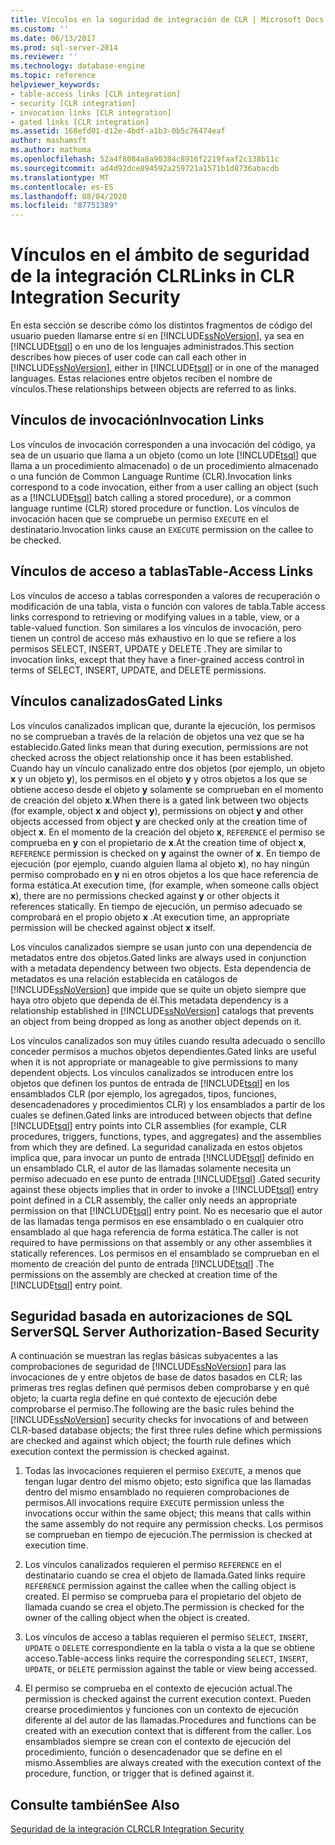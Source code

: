 ```yaml
---
title: Vínculos en la seguridad de integración de CLR | Microsoft Docs
ms.custom: ''
ms.date: 06/13/2017
ms.prod: sql-server-2014
ms.reviewer: ''
ms.technology: database-engine
ms.topic: reference
helpviewer_keywords:
- table-access links [CLR integration]
- security [CLR integration]
- invocation links [CLR integration]
- gated links [CLR integration]
ms.assetid: 168efd01-d12e-4bdf-a1b3-0b5c76474eaf
author: mashamsft
ms.author: mathoma
ms.openlocfilehash: 52a4f8084a8a90384c8916f2219faaf2c138b11c
ms.sourcegitcommit: ad4d92dce894592a259721a1571b1d8736abacdb
ms.translationtype: MT
ms.contentlocale: es-ES
ms.lasthandoff: 08/04/2020
ms.locfileid: "87751389"
---
```

# <a name="links-in-clr-integration-security"></a><span data-ttu-id="4c8ed-102">Vínculos en el ámbito de seguridad de la integración CLR</span><span class="sxs-lookup"><span data-stu-id="4c8ed-102">Links in CLR Integration Security</span></span>
  <span data-ttu-id="4c8ed-103">En esta sección se describe cómo los distintos fragmentos de código del usuario pueden llamarse entre sí en [!INCLUDE[ssNoVersion](../../includes/ssnoversion-md.md)], ya sea en [!INCLUDE[tsql](../../includes/tsql-md.md)] o en uno de los lenguajes administrados.</span><span class="sxs-lookup"><span data-stu-id="4c8ed-103">This section describes how pieces of user code can call each other in [!INCLUDE[ssNoVersion](../../includes/ssnoversion-md.md)], either in [!INCLUDE[tsql](../../includes/tsql-md.md)] or in one of the managed languages.</span></span> <span data-ttu-id="4c8ed-104">Estas relaciones entre objetos reciben el nombre de vínculos.</span><span class="sxs-lookup"><span data-stu-id="4c8ed-104">These relationships between objects are referred to as links.</span></span>  
  
## <a name="invocation-links"></a><span data-ttu-id="4c8ed-105">Vínculos de invocación</span><span class="sxs-lookup"><span data-stu-id="4c8ed-105">Invocation Links</span></span>  
 <span data-ttu-id="4c8ed-106">Los vínculos de invocación corresponden a una invocación del código, ya sea de un usuario que llama a un objeto (como un lote [!INCLUDE[tsql](../../includes/tsql-md.md)] que llama a un procedimiento almacenado) o de un procedimiento almacenado o una función de Common Language Runtime (CLR).</span><span class="sxs-lookup"><span data-stu-id="4c8ed-106">Invocation links correspond to a code invocation, either from a user calling an object (such as a [!INCLUDE[tsql](../../includes/tsql-md.md)] batch calling a stored procedure), or a common language runtime (CLR) stored procedure or function.</span></span> <span data-ttu-id="4c8ed-107">Los vínculos de invocación hacen que se compruebe un permiso `EXECUTE` en el destinatario.</span><span class="sxs-lookup"><span data-stu-id="4c8ed-107">Invocation links cause an `EXECUTE` permission on the callee to be checked.</span></span>  
  
## <a name="table-access-links"></a><span data-ttu-id="4c8ed-108">Vínculos de acceso a tablas</span><span class="sxs-lookup"><span data-stu-id="4c8ed-108">Table-Access Links</span></span>  
 <span data-ttu-id="4c8ed-109">Los vínculos de acceso a tablas corresponden a valores de recuperación o modificación de una tabla, vista o función con valores de tabla.</span><span class="sxs-lookup"><span data-stu-id="4c8ed-109">Table access links correspond to retrieving or modifying values in a table, view, or a table-valued function.</span></span> <span data-ttu-id="4c8ed-110">Son similares a los vínculos de invocación, pero tienen un control de acceso más exhaustivo en lo que se refiere a los permisos SELECT, INSERT, UPDATE y DELETE .</span><span class="sxs-lookup"><span data-stu-id="4c8ed-110">They are similar to invocation links, except that they have a finer-grained access control in terms of SELECT, INSERT, UPDATE, and DELETE permissions.</span></span>  
  
## <a name="gated-links"></a><span data-ttu-id="4c8ed-111">Vínculos canalizados</span><span class="sxs-lookup"><span data-stu-id="4c8ed-111">Gated Links</span></span>  
 <span data-ttu-id="4c8ed-112">Los vínculos canalizados implican que, durante la ejecución, los permisos no se comprueban a través de la relación de objetos una vez que se ha establecido.</span><span class="sxs-lookup"><span data-stu-id="4c8ed-112">Gated links mean that during execution, permissions are not checked across the object relationship once it has been established.</span></span> <span data-ttu-id="4c8ed-113">Cuando hay un vínculo canalizado entre dos objetos (por ejemplo, un objeto **x** y un objeto **y**), los permisos en el objeto **y** y otros objetos a los que se obtiene acceso desde el objeto **y** solamente se comprueban en el momento de creación del objeto **x**.</span><span class="sxs-lookup"><span data-stu-id="4c8ed-113">When there is a gated link between two objects (for example, object **x** and object **y**), permissions on object **y** and other objects accessed from object **y** are checked only at the creation time of object **x**.</span></span> <span data-ttu-id="4c8ed-114">En el momento de la creación del objeto **x**, `REFERENCE` el permiso se comprueba en **y** con el propietario de **x**.</span><span class="sxs-lookup"><span data-stu-id="4c8ed-114">At the creation time of object **x**, `REFERENCE` permission is checked on **y** against the owner of **x**.</span></span> <span data-ttu-id="4c8ed-115">En tiempo de ejecución (por ejemplo, cuando alguien llama al objeto **x**), no hay ningún permiso comprobado en **y** ni en otros objetos a los que hace referencia de forma estática.</span><span class="sxs-lookup"><span data-stu-id="4c8ed-115">At execution time, (for example, when someone calls object **x**), there are no permissions checked against **y** or other objects it references statically.</span></span> <span data-ttu-id="4c8ed-116">En tiempo de ejecución, un permiso adecuado se comprobará en el propio objeto **x** .</span><span class="sxs-lookup"><span data-stu-id="4c8ed-116">At execution time, an appropriate permission will be checked against object **x** itself.</span></span>  
  
 <span data-ttu-id="4c8ed-117">Los vínculos canalizados siempre se usan junto con una dependencia de metadatos entre dos objetos.</span><span class="sxs-lookup"><span data-stu-id="4c8ed-117">Gated links are always used in conjunction with a metadata dependency between two objects.</span></span> <span data-ttu-id="4c8ed-118">Esta dependencia de metadatos es una relación establecida en catálogos de [!INCLUDE[ssNoVersion](../../includes/ssnoversion-md.md)] que impide que se quite un objeto siempre que haya otro objeto que dependa de él.</span><span class="sxs-lookup"><span data-stu-id="4c8ed-118">This metadata dependency is a relationship established in [!INCLUDE[ssNoVersion](../../includes/ssnoversion-md.md)] catalogs that prevents an object from being dropped as long as another object depends on it.</span></span>  
  
 <span data-ttu-id="4c8ed-119">Los vínculos canalizados son muy útiles cuando resulta adecuado o sencillo conceder permisos a muchos objetos dependientes.</span><span class="sxs-lookup"><span data-stu-id="4c8ed-119">Gated links are useful when it is not appropriate or manageable to give permissions to many dependent objects.</span></span> <span data-ttu-id="4c8ed-120">Los vínculos canalizados se introducen entre los objetos que definen los puntos de entrada de [!INCLUDE[tsql](../../includes/tsql-md.md)] en los ensamblados CLR (por ejemplo, los agregados, tipos, funciones, desencadenadores y procedimientos CLR) y los ensamblados a partir de los cuales se definen.</span><span class="sxs-lookup"><span data-stu-id="4c8ed-120">Gated links are introduced between objects that define [!INCLUDE[tsql](../../includes/tsql-md.md)] entry points into CLR assemblies (for example, CLR procedures, triggers, functions, types, and aggregates) and the assemblies from which they are defined.</span></span> <span data-ttu-id="4c8ed-121">La seguridad canalizada en estos objetos implica que, para invocar un punto de entrada [!INCLUDE[tsql](../../includes/tsql-md.md)] definido en un ensamblado CLR, el autor de las llamadas solamente necesita un permiso adecuado en ese punto de entrada [!INCLUDE[tsql](../../includes/tsql-md.md)] .</span><span class="sxs-lookup"><span data-stu-id="4c8ed-121">Gated security against these objects implies that in order to invoke a [!INCLUDE[tsql](../../includes/tsql-md.md)] entry point defined in a CLR assembly, the caller only needs an appropriate permission on that [!INCLUDE[tsql](../../includes/tsql-md.md)] entry point.</span></span> <span data-ttu-id="4c8ed-122">No es necesario que el autor de las llamadas tenga permisos en ese ensamblado o en cualquier otro ensamblado al que haga referencia de forma estática.</span><span class="sxs-lookup"><span data-stu-id="4c8ed-122">The caller is not required to have permissions on that assembly or any other assemblies it statically references.</span></span> <span data-ttu-id="4c8ed-123">Los permisos en el ensamblado se comprueban en el momento de creación del punto de entrada [!INCLUDE[tsql](../../includes/tsql-md.md)] .</span><span class="sxs-lookup"><span data-stu-id="4c8ed-123">The permissions on the assembly are checked at creation time of the [!INCLUDE[tsql](../../includes/tsql-md.md)] entry point.</span></span>  
  
## <a name="sql-server-authorization-based-security"></a><span data-ttu-id="4c8ed-124">Seguridad basada en autorizaciones de SQL Server</span><span class="sxs-lookup"><span data-stu-id="4c8ed-124">SQL Server Authorization-Based Security</span></span>  
 <span data-ttu-id="4c8ed-125">A continuación se muestran las reglas básicas subyacentes a las comprobaciones de seguridad de [!INCLUDE[ssNoVersion](../../includes/ssnoversion-md.md)] para las invocaciones de y entre objetos de base de datos basados en CLR; las primeras tres reglas definen qué permisos deben comprobarse y en qué objeto; la cuarta regla define en qué contexto de ejecución debe comprobarse el permiso.</span><span class="sxs-lookup"><span data-stu-id="4c8ed-125">The following are the basic rules behind the [!INCLUDE[ssNoVersion](../../includes/ssnoversion-md.md)] security checks for invocations of and between CLR-based database objects; the first three rules define which permissions are checked and against which object; the fourth rule defines which execution context the permission is checked against.</span></span>  
  
1.  <span data-ttu-id="4c8ed-126">Todas las invocaciones requieren el permiso `EXECUTE`, a menos que tengan lugar dentro del mismo objeto; esto significa que las llamadas dentro del mismo ensamblado no requieren comprobaciones de permisos.</span><span class="sxs-lookup"><span data-stu-id="4c8ed-126">All invocations require `EXECUTE` permission unless the invocations occur within the same object; this means that calls within the same assembly do not require any permission checks.</span></span> <span data-ttu-id="4c8ed-127">Los permisos se comprueban en tiempo de ejecución.</span><span class="sxs-lookup"><span data-stu-id="4c8ed-127">The permission is checked at execution time.</span></span>  
  
2.  <span data-ttu-id="4c8ed-128">Los vínculos canalizados requieren el permiso `REFERENCE` en el destinatario cuando se crea el objeto de llamada.</span><span class="sxs-lookup"><span data-stu-id="4c8ed-128">Gated links require `REFERENCE` permission against the callee when the calling object is created.</span></span> <span data-ttu-id="4c8ed-129">El permiso se comprueba para el propietario del objeto de llamada cuando se crea el objeto.</span><span class="sxs-lookup"><span data-stu-id="4c8ed-129">The permission is checked for the owner of the calling object when the object is created.</span></span>  
  
3.  <span data-ttu-id="4c8ed-130">Los vínculos de acceso a tablas requieren el permiso `SELECT`, `INSERT`, `UPDATE` o `DELETE` correspondiente en la tabla o vista a la que se obtiene acceso.</span><span class="sxs-lookup"><span data-stu-id="4c8ed-130">Table-access links require the corresponding `SELECT`, `INSERT`, `UPDATE`, or `DELETE` permission against the table or view being accessed.</span></span>  
  
4.  <span data-ttu-id="4c8ed-131">El permiso se comprueba en el contexto de ejecución actual.</span><span class="sxs-lookup"><span data-stu-id="4c8ed-131">The permission is checked against the current execution context.</span></span> <span data-ttu-id="4c8ed-132">Pueden crearse procedimientos y funciones con un contexto de ejecución diferente al del autor de las llamadas.</span><span class="sxs-lookup"><span data-stu-id="4c8ed-132">Procedures and functions can be created with an execution context that is different from the caller.</span></span> <span data-ttu-id="4c8ed-133">Los ensamblados siempre se crean con el contexto de ejecución del procedimiento, función o desencadenador que se define en el mismo.</span><span class="sxs-lookup"><span data-stu-id="4c8ed-133">Assemblies are always created with the execution context of the procedure, function, or trigger that is defined against it.</span></span>  
  
## <a name="see-also"></a><span data-ttu-id="4c8ed-134">Consulte también</span><span class="sxs-lookup"><span data-stu-id="4c8ed-134">See Also</span></span>  
 [<span data-ttu-id="4c8ed-135">Seguridad de la integración CLR</span><span class="sxs-lookup"><span data-stu-id="4c8ed-135">CLR Integration Security</span></span>](../../relational-databases/clr-integration/security/clr-integration-security.md)  
  
  
